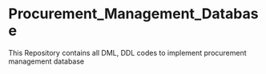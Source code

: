 # Procurement_Management_Database
This Repository contains all DML, DDL codes to implement procurement management database
